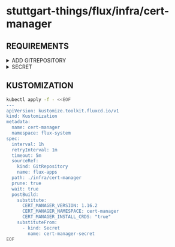 # stuttgart-things/flux/infra/cert-manager

## REQUIREMENTS

<details><summary>ADD GITREPOSITORY</summary>

```bash
kubectl apply -f - <<EOF
apiVersion: source.toolkit.fluxcd.io/v1
kind: GitRepository
metadata:
  name: flux-apps
  namespace: flux-system
spec:
  interval: 1m0s
  ref:
    tag: v1.0.0
  url: https://github.com/stuttgart-things/flux.git
EOF
```

</details>

<details><summary>SECRET</summary>

```bash
kubectl apply -f - <<EOF
apiVersion: v1
data:
  VAULT_ADDR: <ADD-B64-VALUE>
  VAULT_CA_BUNDLE: <ADD-B64-VALUE>
  VAULT_NAMESPACE: <ADD-B64-VALUE>
  VAULT_PKI_PATH: <ADD-B64-VALUE>
  VAULT_ROLE_ID: <ADD-B64-VALUE>
  VAULT_SECRET_ID: <ADD-B64-VALUE>
  VAULT_TOKEN: <ADD-B64-VALUE>
kind: Secret
metadata:
  labels:
    kustomize.toolkit.fluxcd.io/name: flux-system
    kustomize.toolkit.fluxcd.io/namespace: flux-system
  name: cert-manager-secret
  namespace: flux-system
type: Opaque
EOF
```

</details>


## KUSTOMIZATION

```bash
kubectl apply -f - <<EOF
---
apiVersion: kustomize.toolkit.fluxcd.io/v1
kind: Kustomization
metadata:
  name: cert-manager
  namespace: flux-system
spec:
  interval: 1h
  retryInterval: 1m
  timeout: 5m
  sourceRef:
    kind: GitRepository
    name: flux-apps
  path: ./infra/cert-manager
  prune: true
  wait: true
  postBuild:
    substitute:
      CERT_MANAGER_VERSION: 1.16.2
      CERT_MANAGER_NAMESPACE: cert-manager
      CERT_MANAGER_INSTALL_CRDS: "true"
    substituteFrom:
      - kind: Secret
        name: cert-manager-secret
EOF
```
